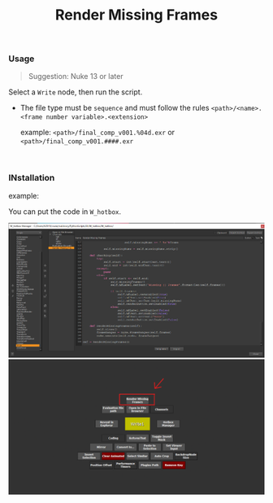 <h1 align='center'>
  Render Missing Frames
</h1>

<br />

### Usage
> Suggestion: Nuke 13 or later

Select a `Write` node, then run the script.

- The file type must be `sequence` and must follow the rules `<path>/<name>.<frame number variable>.<extension>`

  example: `<path>/final_comp_v001.%04d.exr` or `<path>/final_comp_v001.####.exr`

<br />

### INstallation
example:

You can put the code in `W_hotbox`.

<img src="/images/W_hotbox_RenderMissingFrames.png">
<img src="/images/W_hotbox_RenderMissingFrames_02.png">
